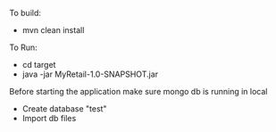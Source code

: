 To build:
- mvn clean install<br>

To Run:
- cd target
- java -jar MyRetail-1.0-SNAPSHOT.jar
<p>
Before starting the application make sure mongo db is running in local

- Create database "test"
- Import db files
